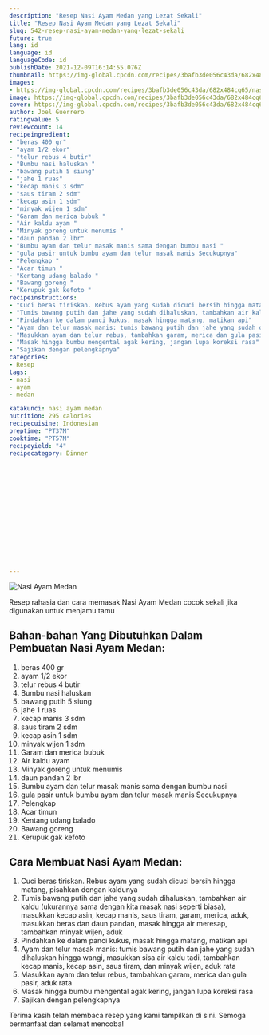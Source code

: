 ```yaml
---
description: "Resep Nasi Ayam Medan yang Lezat Sekali"
title: "Resep Nasi Ayam Medan yang Lezat Sekali"
slug: 542-resep-nasi-ayam-medan-yang-lezat-sekali
future: true
lang: id
language: id
languageCode: id
publishDate: 2021-12-09T16:14:55.076Z 
thumbnail: https://img-global.cpcdn.com/recipes/3bafb3de056c43da/682x484cq65/nasi-ayam-medan-foto-resep-utama.png
images:
- https://img-global.cpcdn.com/recipes/3bafb3de056c43da/682x484cq65/nasi-ayam-medan-foto-resep-utama.png
image: https://img-global.cpcdn.com/recipes/3bafb3de056c43da/682x484cq65/nasi-ayam-medan-foto-resep-utama.png
cover: https://img-global.cpcdn.com/recipes/3bafb3de056c43da/682x484cq65/nasi-ayam-medan-foto-resep-utama.png
author: Joel Guerrero
ratingvalue: 5
reviewcount: 14
recipeingredient:
- "beras 400 gr"
- "ayam 1/2 ekor"
- "telur rebus 4 butir"
- "Bumbu nasi haluskan "
- "bawang putih 5 siung"
- "jahe 1 ruas"
- "kecap manis 3 sdm"
- "saus tiram 2 sdm"
- "kecap asin 1 sdm"
- "minyak wijen 1 sdm"
- "Garam dan merica bubuk "
- "Air kaldu ayam "
- "Minyak goreng untuk menumis "
- "daun pandan 2 lbr"
- "Bumbu ayam dan telur masak manis sama dengan bumbu nasi "
- "gula pasir untuk bumbu ayam dan telur masak manis Secukupnya"
- "Pelengkap "
- "Acar timun "
- "Kentang udang balado "
- "Bawang goreng "
- "Kerupuk gak kefoto "
recipeinstructions:
- "Cuci beras tiriskan. Rebus ayam yang sudah dicuci bersih hingga matang, pisahkan dengan kaldunya"
- "Tumis bawang putih dan jahe yang sudah dihaluskan, tambahkan air kaldu (ukurannya sama dengan kita masak nasi seperti biasa), masukkan kecap asin, kecap manis, saus tiram, garam, merica, aduk, masukkan beras dan daun pandan, masak hingga air meresap, tambahkan minyak wijen, aduk"
- "Pindahkan ke dalam panci kukus, masak hingga matang, matikan api"
- "Ayam dan telur masak manis: tumis bawang putih dan jahe yang sudah dihaluskan hingga wangi, masukkan sisa air kaldu tadi, tambahkan kecap manis, kecap asin, saus tiram, dan minyak wijen, aduk rata"
- "Masukkan ayam dan telur rebus, tambahkan garam, merica dan gula pasir, aduk rata"
- "Masak hingga bumbu mengental agak kering, jangan lupa koreksi rasa"
- "Sajikan dengan pelengkapnya"
categories:
- Resep
tags:
- nasi
- ayam
- medan

katakunci: nasi ayam medan 
nutrition: 295 calories
recipecuisine: Indonesian
preptime: "PT37M"
cooktime: "PT57M"
recipeyield: "4"
recipecategory: Dinner


     
    
    
    
    
    
    
    
    
    
    
      
    
---
```



![Nasi Ayam Medan](https://img-global.cpcdn.com/recipes/3bafb3de056c43da/682x484cq65/nasi-ayam-medan-foto-resep-utama.png)

Resep rahasia dan cara memasak  Nasi Ayam Medan cocok sekali jika digunakan untuk menjamu tamu

<!--inarticleads1-->

## Bahan-bahan Yang Dibutuhkan Dalam Pembuatan Nasi Ayam Medan:

1. beras 400 gr
1. ayam 1/2 ekor
1. telur rebus 4 butir
1. Bumbu nasi haluskan 
1. bawang putih 5 siung
1. jahe 1 ruas
1. kecap manis 3 sdm
1. saus tiram 2 sdm
1. kecap asin 1 sdm
1. minyak wijen 1 sdm
1. Garam dan merica bubuk 
1. Air kaldu ayam 
1. Minyak goreng untuk menumis 
1. daun pandan 2 lbr
1. Bumbu ayam dan telur masak manis sama dengan bumbu nasi 
1. gula pasir untuk bumbu ayam dan telur masak manis Secukupnya
1. Pelengkap 
1. Acar timun 
1. Kentang udang balado 
1. Bawang goreng 
1. Kerupuk gak kefoto 



<!--inarticleads2-->

## Cara Membuat Nasi Ayam Medan:

1. Cuci beras tiriskan. Rebus ayam yang sudah dicuci bersih hingga matang, pisahkan dengan kaldunya
1. Tumis bawang putih dan jahe yang sudah dihaluskan, tambahkan air kaldu (ukurannya sama dengan kita masak nasi seperti biasa), masukkan kecap asin, kecap manis, saus tiram, garam, merica, aduk, masukkan beras dan daun pandan, masak hingga air meresap, tambahkan minyak wijen, aduk
1. Pindahkan ke dalam panci kukus, masak hingga matang, matikan api
1. Ayam dan telur masak manis: tumis bawang putih dan jahe yang sudah dihaluskan hingga wangi, masukkan sisa air kaldu tadi, tambahkan kecap manis, kecap asin, saus tiram, dan minyak wijen, aduk rata
1. Masukkan ayam dan telur rebus, tambahkan garam, merica dan gula pasir, aduk rata
1. Masak hingga bumbu mengental agak kering, jangan lupa koreksi rasa
1. Sajikan dengan pelengkapnya




Terima kasih telah membaca resep yang kami tampilkan di sini. Semoga bermanfaat dan selamat mencoba!
